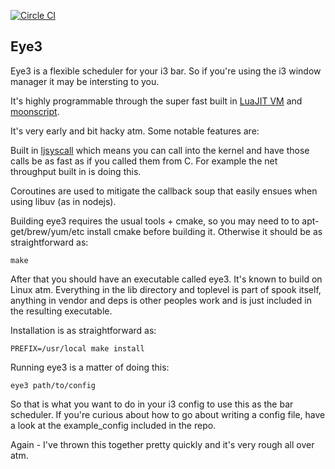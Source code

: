 [![Circle CI](https://circleci.com/gh/johnae/eye3.svg?style=svg)](https://circleci.com/gh/johnae/eye3)

## Eye3

Eye3 is a flexible scheduler for your i3 bar. So if you're using the i3 window manager it may be intersting
to you.

It's highly programmable through the super fast built in [LuaJIT VM](http://luajit.org/) and [moonscript](https://github.com/leafo/moonscript).

It's very early and bit hacky atm. Some notable features are:

Built in [ljsyscall](https://github.com/justincormack/ljsyscall) which means you can call into the kernel and have those calls be as fast as if you called
them from C. For example the net throughput built in is doing this.

Coroutines are used to mitigate the callback soup that easily ensues when using libuv (as in nodejs).

Building eye3 requires the usual tools + cmake, so you may need to to apt-get/brew/yum/etc install cmake before
building it. Otherwise it should be as straightforward as:

```
make
```

After that you should have an executable called eye3. It's known to build on Linux atm.
Everything in the lib directory and toplevel is part of spook itself, anything in vendor and deps
is other peoples work and is just included in the resulting executable.


Installation is as straightforward as:

```
PREFIX=/usr/local make install
```

Running eye3 is a matter of doing this:

```
eye3 path/to/config
```

So that is what you want to do in your i3 config to use this as the bar scheduler. If you're curious about
how to go about writing a config file, have a look at the example_config included in the repo.

Again - I've thrown this together pretty quickly and it's very rough all over atm.
